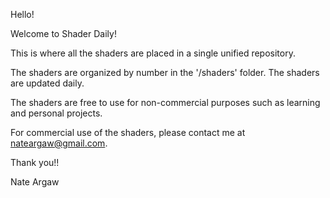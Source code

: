 Hello!

Welcome to Shader Daily!

This is where all the shaders are placed in a single unified repository. 

The shaders are organized by number in the '/shaders' folder. The shaders are updated daily.

The shaders are free to use for non-commercial purposes such as learning and personal projects.

For commercial use of the shaders, please contact me at nateargaw@gmail.com.

Thank you!!

Nate Argaw
